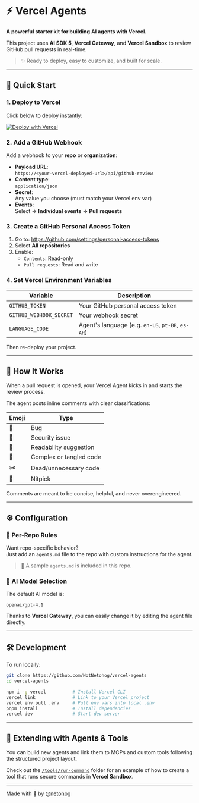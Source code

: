# ⚡️ Vercel Agents

**A powerful starter kit for building AI agents with Vercel.**  

This project uses **AI SDK 5**, **Vercel Gateway**, and **Vercel Sandbox** to review GitHub pull requests in real-time.

> ✨ Ready to deploy, easy to customize, and built for scale.

---

## 🚀 Quick Start

### 1. Deploy to Vercel

Click below to deploy instantly:

[![Deploy with Vercel](https://vercel.com/button)](https://vercel.com/new/clone?repository-url=https%3A%2F%2Fgithub.com%2FNotNetohog%2Fvercel-agents&project-name=vercel-agents&repository-name=vercel-agents)

### 2. Add a GitHub Webhook

Add a webhook to your **repo** or **organization**:

- **Payload URL**:  
  `https://<your-vercel-deployed-url>/api/github-review`
- **Content type**:  
  `application/json`
- **Secret**:  
  Any value you choose (must match your Vercel env var)
- **Events**:  
  Select → **Individual events** → **Pull requests**

### 3. Create a GitHub Personal Access Token

1. Go to: https://github.com/settings/personal-access-tokens
2. Select **All repositories**
3. Enable:
   - `Contents`: Read-only
   - `Pull requests`: Read and write

### 4. Set Vercel Environment Variables

| Variable                 | Description                                      |
|--------------------------|--------------------------------------------------|
| `GITHUB_TOKEN`           | Your GitHub personal access token                |
| `GITHUB_WEBHOOK_SECRET`  | Your webhook secret                              |
| `LANGUAGE_CODE`          | Agent's language (e.g. `en-US`, `pt-BR`, `es-AR`)|

Then re-deploy your project.

---

## 🤖 How It Works

When a pull request is opened, your Vercel Agent kicks in and starts the review process.

The agent posts inline comments with clear classifications:

| Emoji  | Type                  |
|--------|------------------------|
| 🐛     | Bug                    |
| 🔐     | Security issue         |
| 🧼     | Readability suggestion |
| 🍝     | Complex or tangled code|
| ✂️     | Dead/unnecessary code  |
| 📝     | Nitpick                |

Comments are meant to be concise, helpful, and never overengineered.

---

## ⚙️ Configuration

### 🧠 Per-Repo Rules

Want repo-specific behavior?  
Just add an `agents.md` file to the repo with custom instructions for the agent.

> 📝 A sample `agents.md` is included in this repo.

### 🧠 AI Model Selection

The default AI model is:

```
openai/gpt-4.1
```

Thanks to **Vercel Gateway**, you can easily change it by editing the agent file directly.

---

## 🛠️ Development

To run locally:

```bash
git clone https://github.com/NotNetohog/vercel-agents
cd vercel-agents

npm i -g vercel          # Install Vercel CLI
vercel link              # Link to your Vercel project
vercel env pull .env     # Pull env vars into local .env
pnpm install             # Install dependencies
vercel dev               # Start dev server
```

---

## 🧩 Extending with Agents & Tools

You can build new agents and link them to MCPs and custom tools following the structured project layout.

Check out the [`/tools/run-command`](./src/tools) folder for an example of how to create a tool that runs secure commands in **Vercel Sandbox**.

---

Made with 🧉 by [@netohog](https://x.com/netohog)
